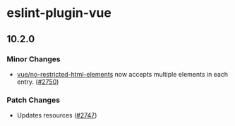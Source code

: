 # eslint-plugin-vue

## 10.2.0

### Minor Changes

- [vue/no-restricted-html-elements](https://eslint.vuejs.org/rules/no-restricted-html-elements.html) now accepts multiple elements in each entry. ([#2750](https://github.com/vuejs/eslint-plugin-vue/pull/2750))

### Patch Changes

- Updates resources ([#2747](https://github.com/vuejs/eslint-plugin-vue/pull/2747))
